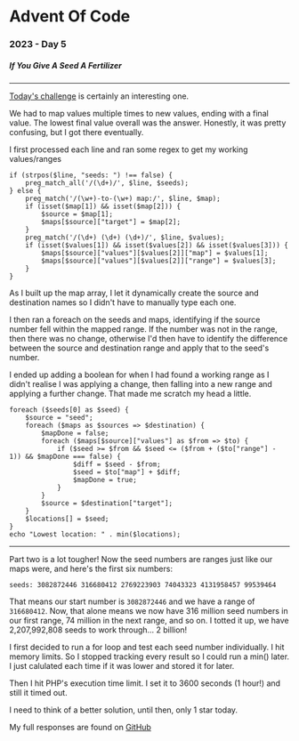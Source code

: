 # Advent Of Code

### 2023 - Day 5

##### If You Give A Seed A Fertilizer

---

[Today's challenge](https://adventofcode.com/2023/day/5) is certainly an interesting one.

We had to map values multiple times to new values, ending with a final value. The lowest final value overall was the answer.
Honestly, it was pretty confusing, but I got there eventually.

I first processed each line and ran some regex to get my working values/ranges

```
if (strpos($line, "seeds: ") !== false) {
    preg_match_all('/(\d+)/', $line, $seeds);
} else {
    preg_match('/(\w+)-to-(\w+) map:/', $line, $map);
    if (isset($map[1]) && isset($map[2])) {
        $source = $map[1];
        $maps[$source]["target"] = $map[2];
    }
    preg_match('/(\d+) (\d+) (\d+)/', $line, $values);
    if (isset($values[1]) && isset($values[2]) && isset($values[3])) {
        $maps[$source]["values"][$values[2]]["map"] = $values[1];
        $maps[$source]["values"][$values[2]]["range"] = $values[3];
    }
}
```
As I built up the map array, I let it dynamically create the source and destination names so I didn't have to manually type each one.

I then ran a foreach on the seeds and maps, identifying if the source number fell within the mapped range.
If the number was not in the range, then there was no change, otherwise I'd then have to identify the difference between the source and destination range and apply that to the seed's number.

I ended up adding a boolean for when I had found a working range as I didn't realise I was applying a change, then falling into a new range and applying a further change. That made me scratch my head a little.

```
foreach ($seeds[0] as $seed) {
    $source = "seed";
    foreach ($maps as $sources => $destination) {
        $mapDone = false;
        foreach ($maps[$source]["values"] as $from => $to) {
            if ($seed >= $from && $seed <= ($from + ($to["range"] - 1)) && $mapDone === false) {
                $diff = $seed - $from;
                $seed = $to["map"] + $diff;
                $mapDone = true;
            }
        }
        $source = $destination["target"];
    }
    $locations[] = $seed;
}
echo "Lowest location: " . min($locations);
```
---
Part two is a lot tougher!
Now the seed numbers are ranges just like our maps were, and here's the first six numbers:

```
seeds: 3082872446 316680412 2769223903 74043323 4131958457 99539464
```

That means our start number is `3082872446` and we have a range of `316680412`.
Now, that alone means we now have 316 million seed numbers in our first range, 74 million in the next range, and so on.
I totted it up, we have 2,207,992,808 seeds to work through... 2 billion!

I first decided to run a for loop and test each seed number individually.
I hit memory limits. So I stopped tracking every result so I could run a min() later. I just calulated each time if it was lower and stored it for later.

Then I hit PHP's execution time limit. I set it to 3600 seconds (1 hour!) and still it timed out.

I need to think of a better solution, until then, only 1 star today.

My full responses are found on [GitHub](https://github.com/benyafai/adventofcode/tree/main/2023/05)